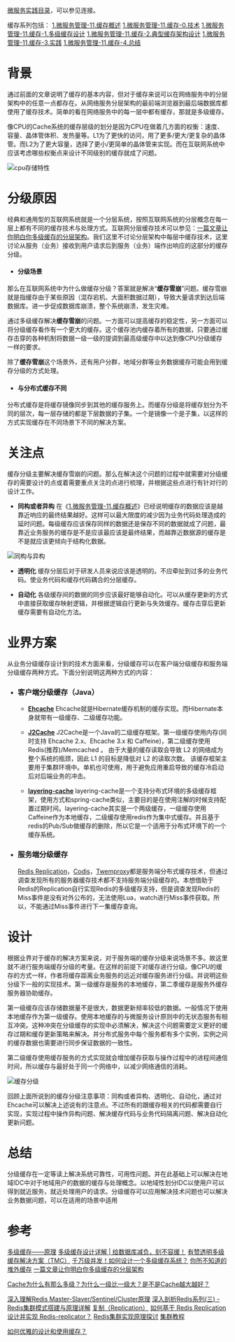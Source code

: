 [微服务实践目录](https://www.jianshu.com/p/f3d5a02757f1)，可以参见连接。

缓存系列包括：
[1.微服务管理-11.缓存概述](https://www.jianshu.com/p/57bcef58bac4)
[1.微服务管理-11.缓存-0.技术](https://www.jianshu.com/p/97a1069756b2)
[1.微服务管理-11.缓存-1.多级缓存设计](https://www.jianshu.com/p/834995215afb)
[1.微服务管理-11.缓存-2.典型缓存架构设计](https://www.jianshu.com/p/6a5f8f272cf2)
[1.微服务管理-11.缓存-3.实践](https://www.jianshu.com/p/817b984f8088)
[1.微服务管理-11.缓存-4.总结]()
# 背景

通过前面的文章说明了缓存的基本内容，但对于缓存来说可以在网络服务中的分层架构中的任意一点都存在。从网络服务分层架构的最前端浏览器到最后端数据库都使用了缓存技术。简单的看在网络服务中的每一层中都有缓存，那就是多级缓存。

像CPU的Cache系统的缓存层级的划分是因为CPU在做着几方面的权衡：速度、容量、晶体管体积、发热量等。L1为了更快的访问，用了更多/更大/更复杂的晶体管。而L2为了更大容量，选择了更小/更简单的晶体管来实现。而在互联网系统中应该考虑哪些权衡点来设计不同级别的缓存就成了问题。

![cpu存储特性](https://upload-images.jianshu.io/upload_images/2454595-58339accde9ee4e2.png?imageMogr2/auto-orient/strip%7CimageView2/2/w/360)

# 分级原因
经典和通用型的互联网系统就是一个分层系统，按照互联网系统的分层概念在每一层上都有不同的缓存技术与处理方式。互联网分层缓存技术可以参见：[一篇文章让你明白你多级缓存的分层架构](https://juejin.im/post/5d86cf7f6fb9a06b211724e7)。我们这里不讨论分层架构中每层中缓存技术，这里讨论从服务（业务）接收到用户请求后到服务（业务）端作出响应的这部分的缓存分级。

  - #### 分级场景
那么在互联网系统中为什么做缓存分级？答案就是解决“**缓存雪崩**”问题。缓存雪崩就是指缓存由于某些原因（混存宕机、大面积数据过期），导致大量请求到达后端数据库。进一步促成数据库崩溃，整个系统崩溃，发生灾难。

通过多级缓存解决**缓存雪崩**的问题。一方面可以提高缓存的稳定性，另一方面可以将分级缓存看作有一个更大的缓存。这个缓存池内缓存着所有的数据，只要通过缓存击穿的各种机制将数据一级一级的提调到最高级缓存中以达到像CPU分级缓存一样的要求。

除了**缓存雪崩**这个场景外，还有用户分群，地域分群等业务数据缓存可能会用到缓存分级的方式处理。

  - #### 与分布式缓存不同
分布式缓存是将缓存镜像同步到其他的缓存服务上。而缓存分级是将缓存划分为不同的层次，每一层存储的都是下层数据的子集。一个是镜像一个是子集，以这样的方式实现缓存在不同场景下不同的解决方案。

# 关注点

缓存分级主要解决缓存雪崩的问题。那么在解决这个问题的过程中就需要对分级缓存的需要设计的点或着需要重点关注的点进行梳理，并根据这些点进行有针对行的设计工作。

- **同构或者异构**
在《[1.微服务管理-11.缓存概述](https://www.jianshu.com/p/57bcef58bac4)》已经说明缓存的数据应该是越靠近响应的最终结果越好。这样可以最大限度的减少因为业务代码处理造成的延时问题。每级缓存应该保存同样的数据还是保存不同的数据就成了问题，最靠近业务服务的缓存是不是应该最应该是最终结果，而越靠近数据源的缓存是不是就应该更倾向于结构化数据。

![同构与异构](https://upload-images.jianshu.io/upload_images/2454595-3d58775d45820fa2.png?imageMogr2/auto-orient/strip%7CimageView2/2/w/360)

- **透明化**
缓存分层后对于研发人员来说应该是透明的。不应牵扯到过多的业务代码。使业务代码和缓存代码耦合的分层缓存。

- **自动化**
各级缓存间的数据的同步应该最好能够自动化。可以从缓存更新的方式中直接获取缓存映射逻辑，并根据逻辑自行更新与失效缓存。缓存击穿后更新缓存需要有自动化方法。

# 业界方案

从业务分级缓存设计到的技术方面来看，分级缓存可以在客户端分级缓存和服务端分级缓存两种方式。下面分别说明这两种方式的内容：

- ### 客户端分级缓存（Java）

  - **[Ehcache](https://links.jianshu.com/go?to=https%3A%2F%2Fwww.ehcache.org%2F)**
Ehcache就是Hibernate缓存机制的缓存实现。而Hibernate本身就带有一级缓存、二级缓存功能。

  - **[J2Cache](https://gitee.com/ld/J2Cache)**
J2Cache是一个Java的二级缓存框架。第一级缓存使用内存(同时支持 Ehcache 2.x、Ehcache 3.x 和 Caffeine)，第二级缓存使用 Redis(推荐)/Memcached 。 由于大量的缓存读取会导致 L2 的网络成为整个系统的瓶颈，因此 L1 的目标是降低对 L2 的读取次数。 该缓存框架主要用于集群环境中。单机也可使用，用于避免应用重启导致的缓存冷启动后对后端业务的冲击。

  - **[layering-cache](https://github.com/xiaolyuh/layering-cache)**
layering-cache是一个支持分布式环境的多级缓存框架，使用方式和spring-cache类似，主要目的是在使用注解的时候支持配置过期时间。layering-cache其实是一个两级缓存，一级缓存使用Caffeine作为本地缓存，二级缓存使用redis作为集中式缓存。并且基于redis的Pub/Sub做缓存的删除，所以它是一个适用于分布式环境下的一个缓存系统。

- ### 服务端分级缓存
  [Redis Replication](http://redisdoc.com/topic/replication.html)，[Codis](https://github.com/CodisLabs/codis)，[Twemproxy](https://github.com/twitter/twemproxy)都是服务端分布式缓存技术，但通过调查发现所有的服务器缓存技术都不支持服务端分级缓存的。本想借助于Redis的Replication自行实现Redis的多级缓存支持，但是调查发现Redis的Miss事件是没有对外公布的，无法使用Lua，watch进行Miss事件获取。所以，不能通过Miss事件进行下一集缓存查询。

# 设计

根据业界对于缓存的解决方案来说，对于服务端的缓存分级来说场景不多。故这里就不进行服务端缓存分级的考量。在这样的前提下对缓存进行分级。像CPU的缓存的方式一样，作者将缓存距离业务服务的远近对缓存服务进行分级。并说明这些分级下一般的实现技术。第一级缓存是服务的本地缓存，第二季缓存是服务外缓存服务器协助缓存。

第一级缓存应该存储数据量不是很大，数据更新频率较低的数据。一般情况下使用本地缓存作为第一级缓存。使用本地缓存的与微服务设计原则中的无状态服务有相互冲突。这种冲突在分级缓存的实现中必须解决，解决这个问题需要定义更好的缓存过期和缓存更新策略来解决。并分布式服务中每个服务都有多个实例，实例之间的缓存数据也需要进行同步保证数据的一致性。

第二级缓存使用缓存服务的方式实现就会增加缓存获取与操作过程中的进程间通信时间，所以缓存与最好处于同一个网络中，以减少网络通信的消耗。

![缓存分级](https://upload-images.jianshu.io/upload_images/2454595-c1cbc303ca6abb89.png?imageMogr2/auto-orient/strip%7CimageView2/2/w/360)

回顾上面所说到的缓存分级注意事项：同构或者异构、透明化、自动化，通过对Ehcache可以解决上述说有的注意点。不过所有的跟缓存相关的代码都需要自行实现，实现过程中操作异构问题、解决缓存代码与业务代码隔离问题、解决自动化更新问题。

# 总结
分级缓存在一定等读上解决系统可靠性，可用性问题。并在此基础上可以解决在地域IDC中对于地域用户的数据的缓存与处理概念。以地域性划分IDC以使用户可以得到就近服务，就近处理用户的请求。分级缓存可以应用解决技术问题也可以解决业务数据问题，可以在适用的场景中适用

# 参考
[多级缓存——原理](https://www.dazhuanlan.com/2019/10/15/5da5264b44d9f/)
[多级缓存设计详解 | 给数据库减负，刻不容缓！](https://cloud.tencent.com/developer/article/1170601)
[有赞透明多级缓存解决方案（TMC）](https://tech.youzan.com/tmc/)
[千万级并发！如何设计一个多级缓存系统？](https://stor.51cto.com/art/201908/600603.htm)
[你所不知道的堆外缓存](https://www.cnblogs.com/scy251147/p/9634766.html)
[一篇文章让你明白你多级缓存的分层架构](https://juejin.im/post/5d86cf7f6fb9a06b211724e7)

[Cache为什么有那么多级？为什么一级比一级大？是不是Cache越大越好？](https://zhuanlan.zhihu.com/p/32058808)

[深入理解Redis Master-Slaver/Sentinel/Cluster原理](https://lijh.dev/2019/02/14/%E6%B7%B1%E5%85%A5%E7%90%86%E8%A7%A3Redis-Master-Slaver-Sentinel%E4%B8%8ECluster%E5%8E%9F%E7%90%86/)
[深入剖析Redis系列(三) - Redis集群模式搭建与原理详解](https://juejin.im/post/5b8fc5536fb9a05d2d01fb11)
[复制（Replication）](http://redisdoc.com/topic/replication.html)
[如何基于 Redis Replication 设计并实现 Redis-replicator？](https://www.infoq.cn/article/Redis-Replication-Redis-replicator)
[Redis集群实现原理探讨](https://tech.youzan.com/redisji-qun-shi-xian-yuan-li-tan-tao/)
[集群教程](http://redisdoc.com/topic/cluster-tutorial.html)


[如何优雅的设计和使用缓存？](https://juejin.im/post/5b849878e51d4538c77a974a)
